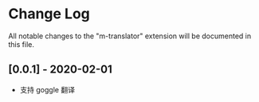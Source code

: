 # Change Log

All notable changes to the "m-translator" extension will be documented in this file.

## [0.0.1] - 2020-02-01

-   支持 goggle 翻译
